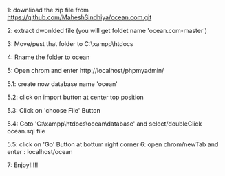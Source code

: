 1: downlioad the zip file from https://github.com/MaheshSindhiya/ocean.com.git

2: extract dwonlded file (you will get foldet name 'ocean.com-master')

3: Move/pest that folder to C:\xampp\htdocs

4: Rname the folder to ocean

5: Open chrom and enter http://localhost/phpmyadmin/

5.1: create now database name 'ocean'

5.2: click on import button at center top position

5.3: Click on 'choose File' Button

5.4: Goto 'C:\xampp\htdocs\ocean\database' and select/doubleClick ocean.sql file

5.5: click on 'Go' Button at bottum right corner
6: open chrom/newTab and enter : localhost/ocean

7: Enjoy!!!!!
